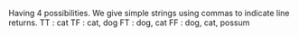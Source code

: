 Having 4 possibilities. We give simple strings using commas to indicate line returns.
TT : cat
TF : cat, dog
FT : dog, cat
FF : dog, cat, possum
